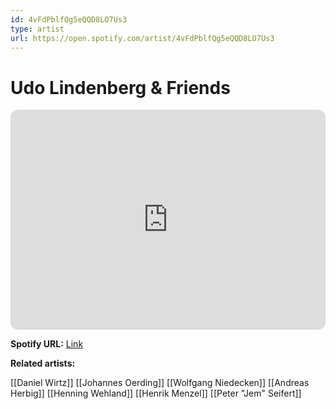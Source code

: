 ```yaml
---
id: 4vFdPblfQg5eQQD8LO7Us3
type: artist
url: https://open.spotify.com/artist/4vFdPblfQg5eQQD8LO7Us3
---
```

# Udo Lindenberg & Friends

<iframe style="border-radius:12px" src="https://open.spotify.com/embed/artist/4vFdPblfQg5eQQD8LO7Us3" width="100%" height="352" frameBorder="0" allowfullscreen="" allow="autoplay; clipboard-write; encrypted-media; fullscreen; picture-in-picture" loading="lazy"></iframe>

**Spotify URL:** [Link](https://open.spotify.com/artist/4vFdPblfQg5eQQD8LO7Us3)

**Related artists:**

[[Daniel Wirtz]]
[[Johannes Oerding]]
[[Wolfgang Niedecken]]
[[Andreas Herbig]]
[[Henning Wehland]]
[[Henrik Menzel]]
[[Peter "Jem" Seifert]]
